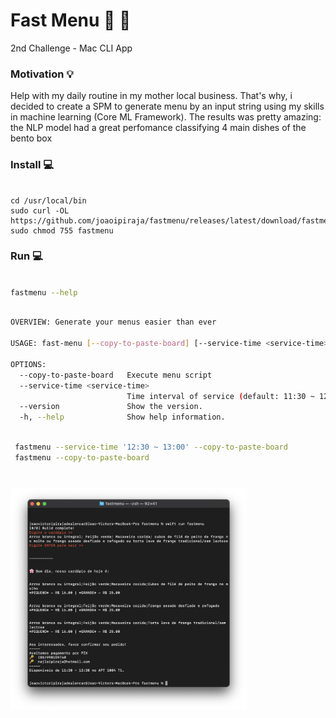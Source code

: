 # Fast Menu 🍛 🤖
 2nd Challenge - Mac CLI App
 
 ### Motivation 💡
 
 Help with my daily routine in my mother local business. That's why, i decided to create a SPM to generate menu by an input string using my skills in  machine learning (Core ML Framework). The results was pretty amazing: the NLP model had a great perfomance classifying 4 main dishes of the bento box
 
 ### Install 💻
 ```console
 
 cd /usr/local/bin
 sudo curl -OL https://github.com/joaoipiraja/fastmenu/releases/latest/download/fastmenu
 sudo chmod 755 fastmenu
 
  ```
 ### Run 💻
 
```bash

fastmenu --help

```

```bash
 
OVERVIEW: Generate your menus easier than ever

USAGE: fast-menu [--copy-to-paste-board] [--service-time <service-time>]

OPTIONS:
  --copy-to-paste-board   Execute menu script
  --service-time <service-time>
                          Time interval of service (default: 11:30 ~ 12:30)
  --version               Show the version.
  -h, --help              Show help information.
 
```

```bash
 fastmenu --service-time '12:30 ~ 13:00' --copy-to-paste-board
 fastmenu --copy-to-paste-board
 
```
###

[<img src="/Screenshots/1.png" width="75%"/>](1.png)
